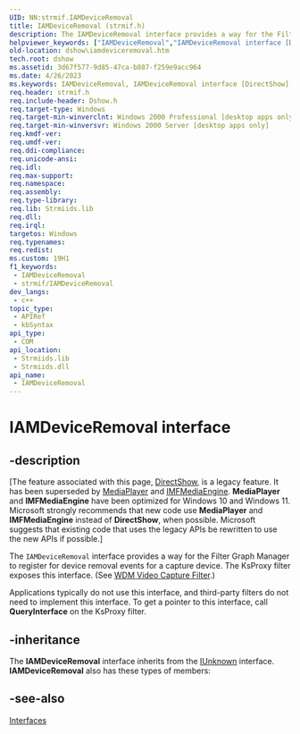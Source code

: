```yaml
---
UID: NN:strmif.IAMDeviceRemoval
title: IAMDeviceRemoval (strmif.h)
description: The IAMDeviceRemoval interface provides a way for the Filter Graph Manager to register for device removal events for a capture device.
helpviewer_keywords: ["IAMDeviceRemoval","IAMDeviceRemoval interface [DirectShow]","IAMDeviceRemoval interface [DirectShow]","described","IAMDeviceRemovalInterface","dshow.iamdeviceremoval","strmif/IAMDeviceRemoval"]
old-location: dshow\iamdeviceremoval.htm
tech.root: dshow
ms.assetid: 3d67f577-9d85-47ca-b887-f259e9acc964
ms.date: 4/26/2023
ms.keywords: IAMDeviceRemoval, IAMDeviceRemoval interface [DirectShow], IAMDeviceRemoval interface [DirectShow],described, IAMDeviceRemovalInterface, dshow.iamdeviceremoval, strmif/IAMDeviceRemoval
req.header: strmif.h
req.include-header: Dshow.h
req.target-type: Windows
req.target-min-winverclnt: Windows 2000 Professional [desktop apps only]
req.target-min-winversvr: Windows 2000 Server [desktop apps only]
req.kmdf-ver: 
req.umdf-ver: 
req.ddi-compliance: 
req.unicode-ansi: 
req.idl: 
req.max-support: 
req.namespace: 
req.assembly: 
req.type-library: 
req.lib: Strmiids.lib
req.dll: 
req.irql: 
targetos: Windows
req.typenames: 
req.redist: 
ms.custom: 19H1
f1_keywords:
 - IAMDeviceRemoval
 - strmif/IAMDeviceRemoval
dev_langs:
 - c++
topic_type:
 - APIRef
 - kbSyntax
api_type:
 - COM
api_location:
 - Strmiids.lib
 - Strmiids.dll
api_name:
 - IAMDeviceRemoval
---
```


# IAMDeviceRemoval interface


## -description

\[The feature associated with this page, [DirectShow](/windows/win32/directshow/directshow), is a legacy feature. It has been superseded by [MediaPlayer](/uwp/api/Windows.Media.Playback.MediaPlayer) and [IMFMediaEngine](/windows/win32/api/mfmediaengine/nn-mfmediaengine-imfmediaengine). **MediaPlayer** and **IMFMediaEngine** have been optimized for Windows 10 and Windows 11. Microsoft strongly recommends that new code use **MediaPlayer** and **IMFMediaEngine** instead of **DirectShow**, when possible. Microsoft suggests that existing code that uses the legacy APIs be rewritten to use the new APIs if possible.\]

The <code>IAMDeviceRemoval</code> interface provides a way for the Filter Graph Manager to register for device removal events for a capture device. The KsProxy filter exposes this interface. (See <a href="/windows/desktop/DirectShow/wdm-video-capture-filter">WDM Video Capture Filter</a>.)

Applications typically do not use this interface, and third-party filters do not need to implement this interface. To get a pointer to this interface, call <b>QueryInterface</b> on the KsProxy filter.

## -inheritance

The <b>IAMDeviceRemoval</b> interface inherits from the <a href="/windows/desktop/api/unknwn/nn-unknwn-iunknown">IUnknown</a> interface. <b>IAMDeviceRemoval</b> also has these types of members:

## -see-also

<a href="/windows/desktop/DirectShow/interfaces">Interfaces</a>
